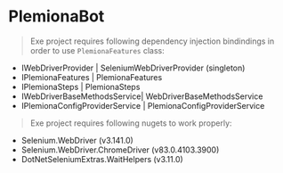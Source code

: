 # PlemionaBot

> Exe project requires following dependency injection bindindings in order to use `PlemionaFeatures` class:
- IWebDriverProvider | SeleniumWebDriverProvider (singleton)
- IPlemionaFeatures | PlemionaFeatures
- IPlemionaSteps | PlemionaSteps
- IWebDriverBaseMethodsService| WebDriverBaseMethodsService
- IPlemionaConfigProviderService | PlemionaConfigProviderService

> Exe project requires following nugets to work properly:
- Selenium.WebDriver (v3.141.0)
- Selenium.WebDriver.ChromeDriver (v83.0.4103.3900)
- DotNetSeleniumExtras.WaitHelpers (v3.11.0)